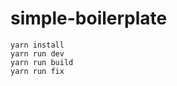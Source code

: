 # simple-boilerplate

```yarn install```  
```yarn run dev```  
```yarn run build```  
```yarn run fix```  
